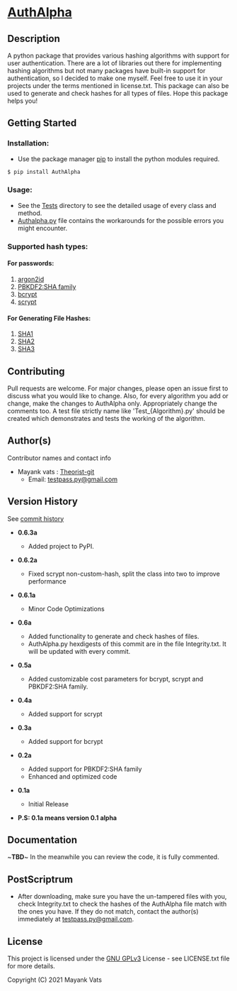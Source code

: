# [AuthAlpha]((https://pypi.org/project/AuthAlpha/))
## Description

A python package that provides various hashing algorithms with support for user authentication. There are a lot of libraries
out there for implementing hashing algorithms but not many packages have built-in support for authentication, so I decided
to make one myself. Feel free to use it in your projects under the terms mentioned in license.txt. This package can also
be used to generate and check hashes for all types of files. Hope this package helps you!


## Getting Started

### Installation:

* Use the package manager [pip](https://pip.pypa.io/en/stable/) to install the python modules required.
```bash
$ pip install AuthAlpha
```

### Usage:
* See the [Tests](https://github.com/Theorist-Git/AuthAlpha/tree/master/Tests)
directory to see the detailed usage of every class and method.
* [Authalpha.py](https://github.com/Theorist-Git/AuthAlpha/blob/master/AuthAlpha.py) file contains the workarounds for the possible errors
you might encounter.

### Supported hash types:

#### For passwords:
1. [argon2id](https://en.wikipedia.org/wiki/Argon2)
2. [PBKDF2:SHA family](https://en.wikipedia.org/wiki/PBKDF2)
3. [bcrypt](https://en.wikipedia.org/wiki/Bcrypt)
4. [scrypt](https://en.wikipedia.org/wiki/Scrypt)

#### For Generating File Hashes:
1. [SHA1](https://en.wikipedia.org/wiki/SHA-1)
2. [SHA2](https://en.wikipedia.org/wiki/SHA-2)
3. [SHA3](https://en.wikipedia.org/wiki/SHA-3)

## Contributing
Pull requests are welcome. For major changes, please open an issue first to discuss what you would like to change.
Also, for every algorithm you add or change, make the changes to AuthAlpha only. Appropriately change the comments too.
A test file strictly name like 'Test_{Algorithm}.py' should be created which demonstrates and tests the working of the algorithm.

## Author(s)

Contributor names and contact info
* Mayank vats : [Theorist-git](https://github.com/Theorist-Git)
  * Email: testpass.py@gmail.com

## Version History
See [commit history](https://github.com/Theorist-Git/Cryptography-Methods/commits/master)
* **0.6.3a**
  * Added project to PyPI.
* **0.6.2a**
  *  Fixed scrypt non-custom-hash, split the class into two to improve performance
* **0.6.1a**
  * Minor Code Optimizations 
* **0.6a**
  * Added functionality to generate and check hashes of files.
  * AuthAlpha.py hexdigests of this commit are in the file Integrity.txt. It will be updated with every commit.
* **0.5a**
  * Added customizable cost parameters for bcrypt, scrypt and PBKDF2:SHA family.
* **0.4a**
  * Added support for scrypt
* **0.3a**
  * Added support for bcrypt
* **0.2a**
  * Added support for PBKDF2:SHA family
  * Enhanced and optimized code
* **0.1a**
    * Initial Release

* **P.S: 0.1a means version 0.1 alpha**

## Documentation
~**TBD**~
In the meanwhile you can review the code, it is fully commented.

## PostScriptrum

* After downloading, make sure you have the un-tampered files with you, check Integrity.txt to check the hashes of the
AuthAlpha file match with the ones you have. If they do not match, contact the author(s) immediately at
testpass.py@gmail.com.

## License

This project is licensed under the [GNU GPLv3](https://choosealicense.com/licenses/gpl-3.0/#) License - see LICENSE.txt file for more details.

Copyright (C) 2021 Mayank Vats
